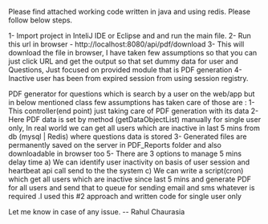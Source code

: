 Please find attached working code written in java and using redis. Please follow below steps.

1- Import project in InteliJ IDE or Eclipse and and run the main file.
2- Run this url in browser - http://localhost:8080/api/pdf/download
3- This will download the file in browser, I have taken few assumptions so that you can just click URL and get the output so that set dummy data for user and Questions, Just focused on provided module that is PDF generation
4- Inactive user has been from expired session from using session registry.

PDF generator for questions which is search by a user on the web/app but in below mentioned class few assumptions has taken care of those are :
1- This controller(end point) just taking care of PDF generation with its data
2- Here PDF data is set by method (getDataObjectList) manually for single user only, In real world we can get all users which are inactive in last 5 mins from db (mysql | Redis) where questions data is stored
3- Generated files are permanently saved on the  server in PDF_Reports folder and also downloadable in browser too
5- There are 3 options to manage 5 mins delay time
a) We can identify user inactivity on basis of user session and heartbeat api call send to the the system
c) We can write a script(cron) which get all users which are inactive since last 5 mins and generate PDF for all users  and send  that to queue for sending email and sms whatever is required .I used this #2 approach and written code for single user only

Let me know in case of any issue.
-- Rahul Chaurasia
